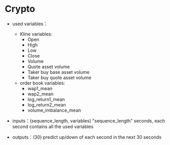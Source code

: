 # Crypto

- used variables：
  - Kline variables:
    - Open
    - High
    - Low
    - Close
    - Volume
    - Quote asset volume
    - Taker buy base asset volume
    - Taker buy quote asset volume
  - order book variables:
    - wap1_mean
    - wap2_mean
    - log_return1_mean
    - log_return2_mean
    - volume_imbalance_mean

- inputs：(sequence_length, variables) "sequence_length" seconds, each second contains all the used variables

- outputs：(30) predict up/down of each second in the next 30 seconds
